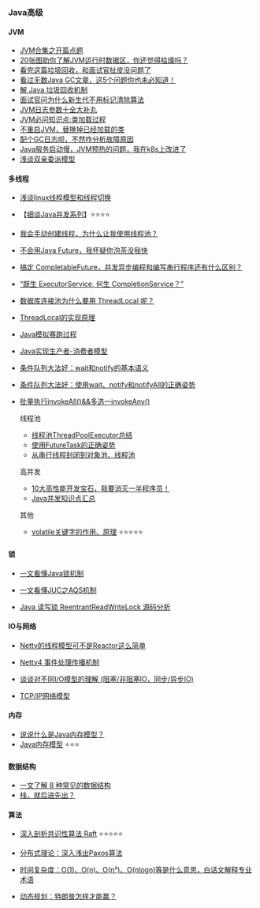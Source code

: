 ### Java高级

#### JVM

* [JVM合集之开篇点题](https://mp.weixin.qq.com/s/LcJkvrMMZU0-RrZvQXp_hw)
* [20张图助你了解JVM运行时数据区，你还觉得枯燥吗？](https://mp.weixin.qq.com/s/enKyxwDN09oEsYiEX8999w)
* [看完这篇垃圾回收，和面试官扯皮没问题了](https://mp.weixin.qq.com/s/_AKQs-xXDHlk84HbwKUzOw)
* [看过无数Java GC文章，这5个问题你也未必知道！](https://mp.weixin.qq.com/s?__biz=MzIyNjMxOTY0NA==&mid=2247484083&idx=1&sn=cf00f99e78a75a1fc6ba4b190f6111a0&chksm=e8730ec0df0487d6033a3e1e83227ff1a537c3793913b61261ef14be7d8b65f7dbcc142defd0&scene=178&cur_album_id=1408139825852776448#rd)
* [解 Java 垃圾回收机制](https://mp.weixin.qq.com/s/ooj38UUBjOElAHnzPfhmsw)
* [面试官问为什么新生代不用标记清除算法](https://mp.weixin.qq.com/s/qGL36Q1npiYKKTOG5SVv1A)
* [JVM日志参数十全大补丸](https://mp.weixin.qq.com/s/XZFEgf1ZS7gNt7lku3TF4g)
* [JVM必问知识点:类加载过程](https://mp.weixin.qq.com/s/eHqFONXXNc-LD4ugaKM6UA)
* [不重启JVM，替换掉已经加载的类](https://mp.weixin.qq.com/s/YtM93N3GmFncLBeaZo84-Q)
* [配个GC日志呗，不然咋分析故障原因](https://mp.weixin.qq.com/s/bKyouiFGtVyY265j3K8EZA)
* [Java服务启动慢，JVM预热的问题，我在k8s上改进了](https://mp.weixin.qq.com/s/wEkV_D_ic2zgY9QZqaPxIw)
* [浅谈双亲委派模型](https://monkeysayhi.github.io/2017/12/20/%E6%B5%85%E8%B0%88%E5%8F%8C%E4%BA%B2%E5%A7%94%E6%B4%BE%E6%A8%A1%E5%9E%8B/)



#### 多线程

* [浅谈linux线程模型和线程切换](https://monkeysayhi.github.io/2017/11/29/%E6%B5%85%E8%B0%88linux%E7%BA%BF%E7%A8%8B%E6%A8%A1%E5%9E%8B%E5%92%8C%E7%BA%BF%E7%A8%8B%E5%88%87%E6%8D%A2/)

* 【[细谈Java并发系列](./Concurrent/README.md)】:star::star::star::star:

* [我会手动创建线程，为什么让我使用线程池？](https://mp.weixin.qq.com/s/0lNXfEVLfZTEEaYQ4h4dgA)
* [不会用Java Future，我怀疑你泡茶没我快](https://mp.weixin.qq.com/s/upLpuE55dfV5PmDAqKnDHQ)
* [搞定 CompletableFuture，并发异步编程和编写串行程序还有什么区别？](https://mp.weixin.qq.com/s/lPh-KHrle6ORKEnmrlXKfQ)
* [“既生 ExecutorService, 何生 CompletionService？”](https://mp.weixin.qq.com/s/RXFj2J2IdYbCRSGZhW8Rrg)
* [数据库连接池为什么要用 ThreadLocal 呢？](https://mp.weixin.qq.com/s?__biz=MzI4ODQ3NjE2OA==&mid=2247492604&idx=1&sn=05c1c360d5d0100c8bf50596568cea1a&chksm=ec3f7e9bdb48f78d10b8410686f2d0c2107357ceb20270c1606f291c95735b6e6e4ced95b8ba&scene=132#wechat_redirect)
* [ThreadLocal的实现原理](https://monkeysayhi.github.io/2016/11/27/%E6%BA%90%E7%A0%81%7CThreadLocal%E7%9A%84%E5%AE%9E%E7%8E%B0%E5%8E%9F%E7%90%86/)
* [Java模拟赛跑过程](https://monkeysayhi.github.io/2017/10/08/Java%E6%A8%A1%E6%8B%9F%E8%B5%9B%E8%B7%91%E8%BF%87%E7%A8%8B/)
* [Java实现生产者-消费者模型](https://monkeysayhi.github.io/2017/10/08/Java%E5%AE%9E%E7%8E%B0%E7%94%9F%E4%BA%A7%E8%80%85-%E6%B6%88%E8%B4%B9%E8%80%85%E6%A8%A1%E5%9E%8B/)
* [条件队列大法好：wait和notify的基本语义](https://monkeysayhi.github.io/2017/11/15/%E6%9D%A1%E4%BB%B6%E9%98%9F%E5%88%97%E5%A4%A7%E6%B3%95%E5%A5%BD%EF%BC%9Await%E5%92%8Cnotify%E7%9A%84%E5%9F%BA%E6%9C%AC%E8%AF%AD%E4%B9%89/)
* [条件队列大法好：使用wait、notify和notifyAll的正确姿势](https://monkeysayhi.github.io/2017/11/29/%E6%9D%A1%E4%BB%B6%E9%98%9F%E5%88%97%E5%A4%A7%E6%B3%95%E5%A5%BD%EF%BC%9A%E4%BD%BF%E7%94%A8wait%E3%80%81notify%E5%92%8CnotifyAll%E7%9A%84%E6%AD%A3%E7%A1%AE%E5%A7%BF%E5%8A%BF/)
* [批量执行invokeAll()&&多选一invokeAny()](https://monkeysayhi.github.io/2017/11/19/%E6%BA%90%E7%A0%81%7C%E6%89%B9%E9%87%8F%E6%89%A7%E8%A1%8CinvokeAll()&&%E5%A4%9A%E9%80%89%E4%B8%80invokeAny()/)


    线程池
    * [线程池ThreadPoolExecutor总结](https://monkeysayhi.github.io/2018/11/08/%E7%BA%BF%E7%A8%8B%E6%B1%A0ThreadPoolExecutor%E6%80%BB%E7%BB%93/)
    * [使用FutureTask的正确姿势](https://monkeysayhi.github.io/2017/10/29/%E6%BA%90%E7%A0%81%7C%E4%BD%BF%E7%94%A8FutureTask%E7%9A%84%E6%AD%A3%E7%A1%AE%E5%A7%BF%E5%8A%BF/)
    * [从串行线程封闭到对象池、线程池](https://monkeysayhi.github.io/2017/10/26/%E6%BA%90%E7%A0%81%7C%E4%BB%8E%E4%B8%B2%E8%A1%8C%E7%BA%BF%E7%A8%8B%E5%B0%81%E9%97%AD%E5%88%B0%E5%AF%B9%E8%B1%A1%E6%B1%A0%E3%80%81%E7%BA%BF%E7%A8%8B%E6%B1%A0/)

    高并发
    * [10大高性能开发宝石，我要消灭一半程序员！](https://mp.weixin.qq.com/s?__biz=MzIyNjMxOTY0NA==&mid=2247486319&idx=1&sn=3d49360a9451916b277b2cba6fca7873&chksm=e873071cdf048e0a4f64c7445a9815e61d3b820098da6fda9e2a70d5038ed92a0e13cbfca04d&scene=178&cur_album_id=1408139825852776448#rd)
    * [Java并发知识点汇总](https://blog.csdn.net/codingtu/article/details/78061028)


    其他
    * [volatile关键字的作用、原理](https://monkeysayhi.github.io/2016/11/29/volatile%E5%85%B3%E9%94%AE%E5%AD%97%E7%9A%84%E4%BD%9C%E7%94%A8%E3%80%81%E5%8E%9F%E7%90%86/) :star::star::star::star::star:

#### 锁
* [一文看懂Java锁机制](https://mp.weixin.qq.com/s/dFh4WN1je8VmFdYX8Czhew)

* [一文看懂JUC之AQS机制](https://mp.weixin.qq.com/s/HEylBNG8-uIHrUwDFE8GYA)

* [Java 读写锁 ReentrantReadWriteLock 源码分析](https://mp.weixin.qq.com/s/qI7ngEDbaeq3M6Qj_LSeBg)


#### IO与网络

* [Netty的线程模型可不是Reactor这么简单](https://mp.weixin.qq.com/s/kcSI0yQH3HxZt5KFU-M8_w)

* [Netty4 事件处理传播机制](https://mp.weixin.qq.com/s/5dlUN0bzW3aKfcg1PSR5Ow)


* [谈谈对不同I/O模型的理解 (阻塞/非阻塞IO，同步/异步IO)](https://my.oschina.net/u/4504531/blog/4718645)

* [TCP/IP网络模型](https://mp.weixin.qq.com/s/-dCQjrJQjKbZRsPCBJhRwA)

#### 内存

* [说说什么是Java内存模型？](https://mp.weixin.qq.com/s/2WGe0XP-Upz0Pwd05ASTXQ)
* [Java内存模型](https://monkeysayhi.github.io/2016/11/26/Java%E5%86%85%E5%AD%98%E6%A8%A1%E5%9E%8B/) :star::star::star:


#### 数据结构

* [一文了解 8 种常见的数据结构](https://my.oschina.net/qinggee/blog/4618256)
* [栈，就后进先出？](https://mp.weixin.qq.com/s/6l1wtgTiBjv7AKfgrfx4Fw)


#### 算法

* [深入剖析共识性算法 Raft](https://my.oschina.net/vivotech/blog/5023558) :star::star::star::star::star:

* [分布式理论：深入浅出Paxos算法](https://mp.weixin.qq.com/s/Z70jtoACsnc64ln1YkWC8A)

* [时间复杂度：O(1)、O(n)、O(n²)、O(nlogn)等是什么意思，白话文解释专业术语](https://blog.csdn.net/qq_27093465/article/details/70690749)

* [动态规划：特朗普怎样才能赢？](https://mp.weixin.qq.com/s?__biz=MzIyNjMxOTY0NA==&mid=2247487554&idx=1&sn=5daa297837855b397cddb5bc51f4212a&chksm=e8731c31df0495275424d170220b06fa586b66724388e26d351962c6775ccd8045c6844bfafb&scene=178&cur_album_id=1359688690091753473#rd) 
